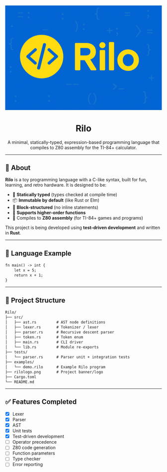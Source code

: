 <p align="center">
  <img src="rilologo.png" alt="Rilo logo" width="600"/>
</p>

<h1 align="center">Rilo</h1>

<p align="center">
  A minimal, statically-typed, expression-based programming language that compiles to Z80 assembly for the TI-84+ calculator.
</p>

---

## 🧠 About

**Rilo** is a toy programming language with a C-like syntax, built for fun, learning, and retro hardware. It is designed to be:

- 🧾 **Statically typed** (types checked at compile time)  
- 📦 **Immutable by default** (like Rust or Elm)  
- 📐 **Block-structured** (no inline statements)  
- 🔁 **Supports higher-order functions**  
- 💾 Compiles to **Z80 assembly** (for TI-84+ games and programs)  

This project is being developed using **test-driven development** and written in **Rust**.

---

## 🧱 Language Example

```rilo
fn main() -> int {
    let x = 5;
    return x + 1;
}
```

---

## 🔨 Project Structure

```text
Rilo/
├── src/
│   ├── ast.rs         # AST node definitions
│   ├── lexer.rs       # Tokenizer / lexer
│   ├── parser.rs      # Recursive descent parser
│   ├── token.rs       # Token enum
│   ├── main.rs        # CLI driver
│   └── lib.rs         # Module re-exports
├── tests/
│   └── parser.rs      # Parser unit + integration tests
├── examples/
│   └── demo.rilo      # Example Rilo program
├── rilologo.png       # Project banner/logo
├── Cargo.toml
└── README.md
```

---

## ✅ Features Completed

- [x] Lexer  
- [x] Parser  
- [x] AST  
- [x] Unit tests  
- [x] Test-driven development  
- [ ] Operator precedence  
- [ ] Z80 code generation  
- [ ] Function parameters  
- [ ] Type checker  
- [ ] Error reporting  
